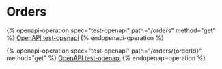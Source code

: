 # Orders

{% openapi-operation spec="test-openapi" path="/orders" method="get" %}
[OpenAPI test-openapi](https://gitbook-x-prod-openapi.4401d86825a13bf607936cc3a9f3897a.r2.cloudflarestorage.com/raw/755dcddfd3adf5c05e161c403a0595c52964db7c350249b6e5be19280906a4c6.txt?X-Amz-Algorithm=AWS4-HMAC-SHA256&X-Amz-Content-Sha256=UNSIGNED-PAYLOAD&X-Amz-Credential=dce48141f43c0191a2ad043a6888781c%2F20250620%2Fauto%2Fs3%2Faws4_request&X-Amz-Date=20250620T112315Z&X-Amz-Expires=172800&X-Amz-Signature=dbb5788c6e1e3bfac12d0dea01dea28db98837c76261ba95106881aeb2fe0831&X-Amz-SignedHeaders=host&x-amz-checksum-mode=ENABLED&x-id=GetObject)
{% endopenapi-operation %}

{% openapi-operation spec="test-openapi" path="/orders/{orderId}" method="get" %}
[OpenAPI test-openapi](https://gitbook-x-prod-openapi.4401d86825a13bf607936cc3a9f3897a.r2.cloudflarestorage.com/raw/755dcddfd3adf5c05e161c403a0595c52964db7c350249b6e5be19280906a4c6.txt?X-Amz-Algorithm=AWS4-HMAC-SHA256&X-Amz-Content-Sha256=UNSIGNED-PAYLOAD&X-Amz-Credential=dce48141f43c0191a2ad043a6888781c%2F20250620%2Fauto%2Fs3%2Faws4_request&X-Amz-Date=20250620T112315Z&X-Amz-Expires=172800&X-Amz-Signature=dbb5788c6e1e3bfac12d0dea01dea28db98837c76261ba95106881aeb2fe0831&X-Amz-SignedHeaders=host&x-amz-checksum-mode=ENABLED&x-id=GetObject)
{% endopenapi-operation %}
